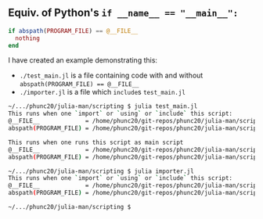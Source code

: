 
## Equiv. of Python's `if __name__ == "__main__":`
```julia
if abspath(PROGRAM_FILE) == @__FILE__
  nothing
end
```

I have created an example demonstrating this:

- `./test_main.jl` is a file containing code with and without `abspath(PROGRAM_FILE) == @__FILE__`
- `./importer.jl` is a file which `include`s `test_main.jl`

```bash
~/.../phunc20/julia-man/scripting $ julia test_main.jl
This runs when one `import` or `using` or `include` this script:
@__FILE__             = /home/phunc20/git-repos/phunc20/julia-man/scripting/test_main.jl
abspath(PROGRAM_FILE) = /home/phunc20/git-repos/phunc20/julia-man/scripting/test_main.jl

This runs when one runs this script as main script
@__FILE__             = /home/phunc20/git-repos/phunc20/julia-man/scripting/test_main.jl
abspath(PROGRAM_FILE) = /home/phunc20/git-repos/phunc20/julia-man/scripting/test_main.jl

~/.../phunc20/julia-man/scripting $ julia importer.jl
This runs when one `import` or `using` or `include` this script:
@__FILE__             = /home/phunc20/git-repos/phunc20/julia-man/scripting/test_main.jl
abspath(PROGRAM_FILE) = /home/phunc20/git-repos/phunc20/julia-man/scripting/importer.jl

~/.../phunc20/julia-man/scripting $
```


